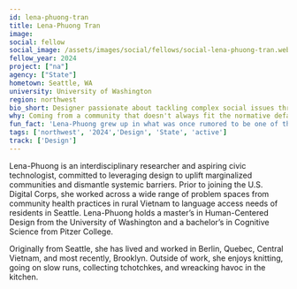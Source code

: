 ```yaml
---
id: lena-phuong-tran
title: Lena-Phuong Tran
image: 
social: fellow
social_image: /assets/images/social/fellows/social-lena-phuong-tran.webp
fellow_year: 2024
project: ["na"]
agency: ["State"]
hometown: Seattle, WA
university: University of Washington
region: northwest
bio_short: Designer passionate about tackling complex social issues through an equity-centered lens
why: Coming from a community that doesn't always fit the normative defaults for a user, I've witnessed the ways that technology and design can serve some users while neglecting others. These experiences, coupled with my past work with government partners at both the city and state levels, motivated me to join USDC. I see the fellowship as an opportunity to work on improving government services in meaningful ways and ultimately ensuring they meet the needs of all individuals, regardless of their backgrounds or identities. 
fun_fact: 'Lena-Phuong grew up in what was once rumored to be one of the most diverse zip codes in the country (98118).'
tags: ['northwest', '2024','Design', 'State', 'active']
track: ['Design']
---
```


Lena-Phuong is an interdisciplinary researcher and aspiring civic technologist, committed to leveraging design to uplift marginalized communities and dismantle systemic barriers. Prior to joining the U.S. Digital Corps, she worked across a wide range of problem spaces from community health practices in rural Vietnam to language access needs of residents in Seattle. Lena-Phuong holds a master’s in Human-Centered Design from the University of Washington and a bachelor’s in Cognitive Science from Pitzer College. 

Originally from Seattle, she has lived and worked in Berlin, Quebec, Central Vietnam, and most recently, Brooklyn. Outside of work, she enjoys knitting, going on slow runs, collecting tchotchkes, and wreacking havoc in the kitchen.
